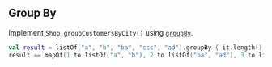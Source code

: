 ## Group By

Implement `Shop.groupCustomersByCity()` using
[`groupBy`](http://kotlinlang.org/api/latest/jvm/stdlib/kotlin/group-by.html).

```kotlin
val result = listOf("a", "b", "ba", "ccc", "ad").groupBy { it.length() }
result == mapOf(1 to listOf("a", "b"), 2 to listOf("ba", "ad"), 3 to listOf("ccc"))
```